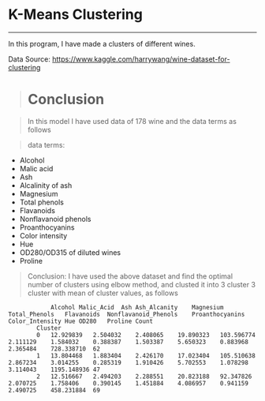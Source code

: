 # K-Means Clustering
<hr>

In this program, I have made a clusters of different wines.
<br>

Data Source: https://www.kaggle.com/harrywang/wine-dataset-for-clustering

> # Conclusion

> In this model I have used data of 178 wine and the data terms as follows

> data terms:
* Alcohol
* Malic acid
* Ash
* Alcalinity of ash
* Magnesium
* Total phenols
* Flavanoids
* Nonflavanoid phenols
* Proanthocyanins
* Color intensity
* Hue
* OD280/OD315 of diluted wines
* Proline

> Conclusion:
I have used the above dataset and find the optimal number of clusters using elbow method, and clusted it into 3 cluster
3 cluster with mean of cluster values, as follows


				Alcohol	Malic_Acid	Ash	Ash_Alcanity	Magnesium	Total_Phenols	Flavanoids	Nonflavanoid_Phenols	Proanthocyanins	Color_Intensity	Hue	OD280	Proline	Count
			Cluster														
			0	12.929839	2.504032	2.408065	19.890323	103.596774	2.111129	1.584032	0.388387	1.503387	5.650323	0.883968	2.365484	728.338710	62
			1	13.804468	1.883404	2.426170	17.023404	105.510638	2.867234	3.014255	0.285319	1.910426	5.702553	1.078298	3.114043	1195.148936	47
			2	12.516667	2.494203	2.288551	20.823188	92.347826	2.070725	1.758406	0.390145	1.451884	4.086957	0.941159	2.490725	458.231884	69